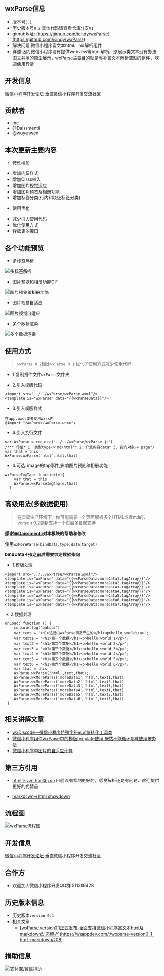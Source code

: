 ## wxParse信息

* 版本号`0.1`
* 历史版本号`0.2` 具体代码请查看仓库分支`V1`
* github地址: [https://github.com/icindy/wxParse](https://github.com/icindy/wxParse)
* 解决问题:微信小程序富文本html、md解析组件
* 详述:因为微信小程序没有提供webview等html解析，原展示类文本没有办法图文并茂的原生展示，wxParse主要目的就是弥补富文本解析空缺的组件，欢迎使用反馈

##  开发信息

[微信小程序开发论坛](http://weappdev.com)
垂直微信小程序开发交流社区

## 贡献者

 * me
 * [@Daissmentii](https://github.com/Daissmentii)
 * [@wuyanwen](https://github.com/wuyanwen)

## 本次更新主要内容

* 特性增加
 + 增加内联样式
 + 增加Class植入
 + 增加图片视觉适应
 + 增加图片预览及相册功能
 + 增加标签分类(行内和块级标签分类)

* 使用优化
 + 减少引入使用代码
 + 优化使用方式
 + 释放更多接口
 
## 各个功能预览

* 多标签解析

![多标签解析](screenshoot/tag.png)

* 图片预览和相册功能GIF

![图片预览和相册功能](screenshoot/pre.gif)

* 图片视觉自适应

![图片视觉自适应](screenshoot/auto.png)

* 多个数据渲染

![多个数据渲染](screenshoot/more.png)

## 使用方式

> `wxParse 0.2`相比`wxParse 0.1` 优化了使用方式减少使用代码

* 1.复制插件文件`wxParse`文件夹

* 2.引入模版代码
```
<import src="../../wxParse/wxParse.wxml"/> 
<template is="wxParse" data="{{wxParseData}}"/>
```
* 3.引入模版样式
```
在app.wxss或者使用wxss内
@import "/wxParse/wxParse.wxss";
```
* 4.引入执行文件
```
var WxParse = require('../../wxParse/wxParse.js')
/*** 传值* 1. 类型type->'md/html'* 2. 介些内容data* 3. 指向对象-> page*/
var that = this
WxParse.wxParse('html',html,that)
```

* 4.可选: image的tap事件,影响图片预览和相册功能
```
wxParseImgTap: function(e){
    var that = this
    WxParse.wxParseImgTap(e,that)
  }
```

## 高级用法(多数据使用)

> 在实际生产环境下，你可能需要一个页面解析多个HTML或者md的，version 0.2更新支持一个页面多数据支持

**感谢[@Daissmentii](https://github.com/Daissmentii)对本模块的帮助和修改**

使用`wxMoreParse(bindData,type,data,target)`

**bindData->指之前后需要绑定数据指向**


* 1.模版处理


```
<import src="../../wxParse/wxParse.wxml"/>
<template is="wxParse" data="{{wxParseData:moreData1.tagArray}}"/>
<template is="wxParse" data="{{wxParseData:moreData2.tagArray}}"/>
<template is="wxParse" data="{{wxParseData:moreData3.tagArray}}"/>
<template is="wxParse" data="{{wxParseData:moreData4.tagArray}}"/>
<template is="wxParse" data="{{wxParseData:moreData5.tagArray}}"/>
<template is="wxParse" data="{{wxParseData:moreData6.tagArray}}"/>
<template is="wxParse" data="{{wxParseData:moreData7.tagArray}}"/>
```

＊ 2.数据处理


```
onLoad: function () {
    console.log('onLoad')
    var text = '<h1>这是由wxParse函数产生的</h1><p>hello world</p>';
    var text1 = '<h1>第一个数据</h1><p>hello world 1</p>';
    var text2 = '<h1>第二个数据</h1><p>hello world 2</p>';
    var text3 = '<h1>第三个数据</h1><p>hello world 3</p>';
    var text4 = '<h1>第四个数据</h1><p>hello world 4</p>';
    var text5 = '<h1>第五个数据</h1><p>hello world 5</p>';
    var text6 = '<h1>第六个数据</h1><p>hello world 6</p>';
    var that = this
    WxParse.wxParse('html',text,that);
    WxParse.wxMoreParse('moreData1','html',text1,that)
    WxParse.wxMoreParse('moreData2','html',text2,that)
    WxParse.wxMoreParse('moreData3','html',text3,that)
    WxParse.wxMoreParse('moreData4','html',text4,that)
    WxParse.wxMoreParse('moreData5','html',text5,that)
    WxParse.wxMoreParse('moreData6','html',text6,that)
 }
```





## 相关讲解文章

* [wxDiscode－微信小程序特殊字符转义符转化工具类](http://weappdev.com/t/wxdiscode/203)
* [微信小程序组件wxParse中的模版template使用 既然不能循环那就使用笨办法](http://weappdev.com/t/wxparse-template/192)
* [微信小程序单图片的自适应计算](https://weappdev.com/t/topic/301)

## 第三方引用

* [html->json html2json](https://github.com/Jxck/html2json)
目前没有找到更好的，感觉解析还是有问题，欢迎提供更好的代替品

* [markdown->html showdown](https://github.com/showdownjs/showdown)

## 流程图

![wxParse流程图](screenshoot/wxParse.png)

##  开发信息

[微信小程序开发论坛](http://weappdev.com)
垂直微信小程序开发交流社区

## 合作方

 * 欢迎加入微信小程序开发QQ群 511389428

## 历史版本信息

* 历史版本`version 0.1`
* 相关文章
  + [[wxParse version0.1正式发布-全面支持微信小程序富文本html及markdown动态解析](https://weappdev.com/t/wxparse-version0-1-html-markdown/208)](https://weappdev.com/t/wxparse-version0-1-html-markdown/208)

## 捐助信息

![支付宝/微信捐助](screenshoot/m.png)
